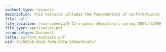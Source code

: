 ```yaml
---
content_type: resource
description: This resource includes the fundamentals of conformational analysis.
file: null
file_location: /coursemedia/5-12-organic-chemistry-i-spring-2005/fb2906c68da8fd8b86fa369ae98ca5a7_conform_analysis.pdf
file_type: application/pdf
resourcetype: Document
title: conform_analysis.pdf
uid: fb2906c6-8da8-fd8b-86fa-369ae98ca5a7
---
```


